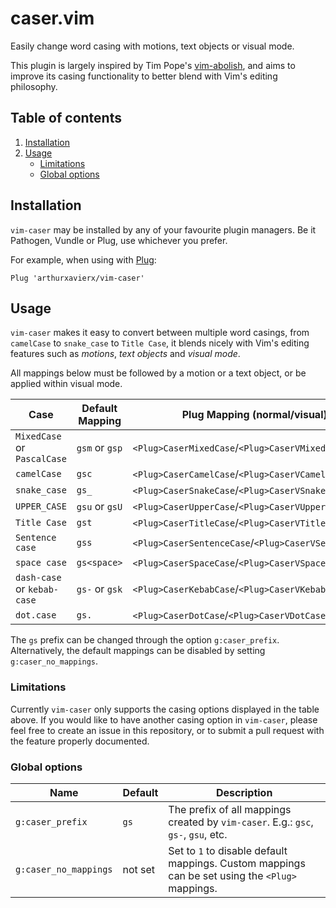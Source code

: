 # caser.vim

Easily change word casing with motions, text objects or visual mode.

This plugin is largely inspired by Tim Pope's [vim-abolish](https://github.com/tpope/vim-abolish), and aims to improve its casing functionality to better blend with Vim's editing philosophy.

## Table of contents

1. [Installation](#installation)
1. [Usage](#installation)
    - [Limitations](#limitations)
    - [Global options](#global-options)

## Installation

`vim-caser` may be installed by any of your favourite plugin managers. Be it Pathogen, Vundle or Plug, use whichever you prefer.

For example, when using with [Plug](https://github.com/junegunn/vim-plug):

```vim
Plug 'arthurxavierx/vim-caser'
```

## Usage

`vim-caser` makes it easy to convert between multiple word casings, from `camelCase` to `snake_case` to `Title Case`, it blends nicely with Vim's editing features such as _motions_, _text objects_ and _visual mode_.

All mappings below must be followed by a motion or a text object, or be applied within visual mode.

 Case | Default Mapping | Plug Mapping (normal/visual)
------|-----------------|------------------------------
`MixedCase` or `PascalCase`  | `gsm` or `gsp` | `<Plug>CaserMixedCase`/`<Plug>CaserVMixedCase`
`camelCase`  | `gsc` | `<Plug>CaserCamelCase`/`<Plug>CaserVCamelCase`
`snake_case` | `gs_` | `<Plug>CaserSnakeCase`/`<Plug>CaserVSnakeCase`
`UPPER_CASE` | `gsu` or `gsU` | `<Plug>CaserUpperCase`/`<Plug>CaserVUpperCase`
`Title Case` | `gst` | `<Plug>CaserTitleCase`/`<Plug>CaserVTitleCase`
`Sentence case` | `gss` | `<Plug>CaserSentenceCase`/`<Plug>CaserVSentenceCase`
`space case` | `gs<space>` | `<Plug>CaserSpaceCase`/`<Plug>CaserVSpaceCase`
`dash-case` or `kebab-case` | `gs-` or `gsk` | `<Plug>CaserKebabCase`/`<Plug>CaserVKebabCase`
`dot.case`   | `gs.` | `<Plug>CaserDotCase`/`<Plug>CaserVDotCase`

The `gs` prefix can be changed through the option `g:caser_prefix`. Alternatively, the default mappings can be disabled by setting `g:caser_no_mappings`.

### Limitations
Currently `vim-caser` only supports the casing options displayed in the table above. If you would like to have another casing option in `vim-caser`, please feel free to create an issue in this repository, or to submit a pull request with the feature properly documented.

### Global options
 Name | Default | Description
------|---------|-------------
`g:caser_prefix` | `gs` | The prefix of all mappings created by `vim-caser`. E.g.: `gsc`, `gs-`, `gsu`, etc.
`g:caser_no_mappings` | not set | Set to `1` to disable default mappings. Custom mappings can be set using the `<Plug>` mappings.
